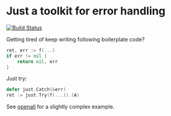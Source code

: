 # Just a toolkit for error handling
[![Build Status](https://travis-ci.org/zyguan/just.svg)](https://travis-ci.org/zyguan/just)

Getting tired of keep writing following boilerplate code?

```go
ret, err := f(...)
if err != nil {
    return nil, err
}
```

Just try:

```go
defer just.Catch(&err)
ret := just.Try(f(...)).(A)
```

See [openall](examples/openall/main.go) for a slightly complex example.